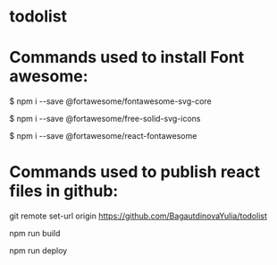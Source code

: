 # todolist
 
# Commands used to install Font awesome:

$ npm i --save @fortawesome/fontawesome-svg-core

$ npm i --save @fortawesome/free-solid-svg-icons

$ npm i --save @fortawesome/react-fontawesome

# Commands used to publish react files in github:

git remote set-url origin https://github.com/BagautdinovaYulia/todolist

npm run build

npm run deploy
